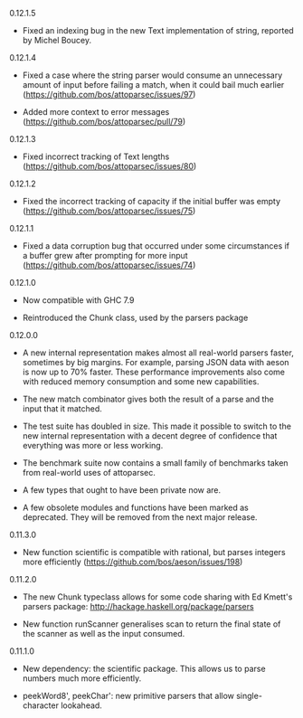 0.12.1.5

* Fixed an indexing bug in the new Text implementation of string,
  reported by Michel Boucey.

0.12.1.4

* Fixed a case where the string parser would consume an unnecessary
  amount of input before failing a match, when it could bail much
  earlier (https://github.com/bos/attoparsec/issues/97)

* Added more context to error messages
  (https://github.com/bos/attoparsec/pull/79)

0.12.1.3

* Fixed incorrect tracking of Text lengths
  (https://github.com/bos/attoparsec/issues/80)

0.12.1.2

* Fixed the incorrect tracking of capacity if the initial buffer was
  empty (https://github.com/bos/attoparsec/issues/75)

0.12.1.1

* Fixed a data corruption bug that occurred under some circumstances
  if a buffer grew after prompting for more input
  (https://github.com/bos/attoparsec/issues/74)

0.12.1.0

* Now compatible with GHC 7.9

* Reintroduced the Chunk class, used by the parsers package

0.12.0.0

* A new internal representation makes almost all real-world parsers
  faster, sometimes by big margins.  For example, parsing JSON data
  with aeson is now up to 70% faster.  These performance improvements
  also come with reduced memory consumption and some new capabilities.

* The new match combinator gives both the result of a parse and the
  input that it matched.

* The test suite has doubled in size.  This made it possible to switch
  to the new internal representation with a decent degree of
  confidence that everything was more or less working.

* The benchmark suite now contains a small family of benchmarks taken
  from real-world uses of attoparsec.

* A few types that ought to have been private now are.

* A few obsolete modules and functions have been marked as deprecated.
  They will be removed from the next major release.

0.11.3.0

* New function scientific is compatible with rational, but parses
  integers more efficiently (https://github.com/bos/aeson/issues/198)

0.11.2.0

* The new Chunk typeclass allows for some code sharing with Ed
  Kmett's parsers package: http://hackage.haskell.org/package/parsers

* New function runScanner generalises scan to return the final state
  of the scanner as well as the input consumed.


0.11.1.0

* New dependency: the scientific package.  This allows us to parse
  numbers much more efficiently.

* peekWord8', peekChar': new primitive parsers that allow
  single-character lookahead.

